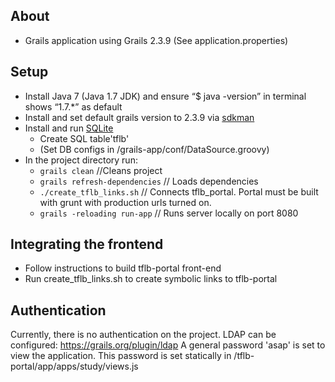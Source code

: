 About
-----
* Grails application using Grails 2.3.9 (See application.properties)


Setup
-----
* Install Java 7 (Java 1.7 JDK) and ensure “$ java -version” in terminal shows “1.7.*” as default
* Install and set default grails version to 2.3.9 via [sdkman](http://sdkman.io/install.html)
* Install and run [SQLite](https://www.sqlite.org/)
	* Create SQL table'tflb'
	* (Set DB configs in /grails-app/conf/DataSource.groovy) 
* In the project directory run:
	* ```grails clean``` //Cleans project
	* ```grails refresh-dependencies``` // Loads dependencies 
	* ```./create_tflb_links.sh``` 		// Connects tflb_portal. Portal must be built with grunt with production urls turned on.
	* ```grails -reloading run-app```	// Runs server locally on port 8080


Integrating the frontend
------------------------
* Follow instructions to build tflb-portal front-end 
* Run create_tflb_links.sh to create symbolic links to tflb-portal 


Authentication
---------------
Currently, there is no authentication on the project. LDAP can be configured: https://grails.org/plugin/ldap
A general password 'asap' is set to view the application. This password is set statically in /tflb-portal/app/apps/study/views.js


